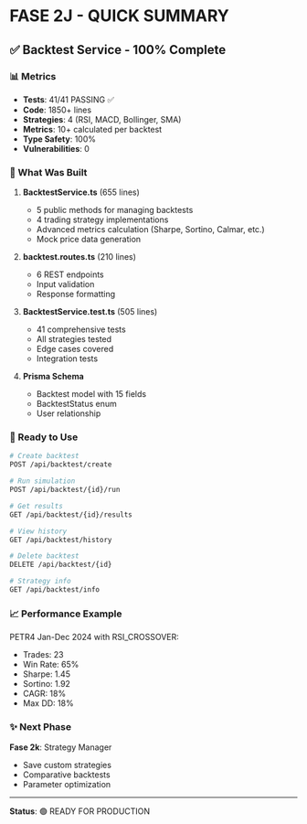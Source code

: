 # FASE 2J - QUICK SUMMARY

## ✅ Backtest Service - 100% Complete

### 📊 Metrics
- **Tests**: 41/41 PASSING ✅
- **Code**: 1850+ lines
- **Strategies**: 4 (RSI, MACD, Bollinger, SMA)
- **Metrics**: 10+ calculated per backtest
- **Type Safety**: 100%
- **Vulnerabilities**: 0

### 🎯 What Was Built

1. **BacktestService.ts** (655 lines)
   - 5 public methods for managing backtests
   - 4 trading strategy implementations
   - Advanced metrics calculation (Sharpe, Sortino, Calmar, etc.)
   - Mock price data generation

2. **backtest.routes.ts** (210 lines)
   - 6 REST endpoints
   - Input validation
   - Response formatting

3. **BacktestService.test.ts** (505 lines)
   - 41 comprehensive tests
   - All strategies tested
   - Edge cases covered
   - Integration tests

4. **Prisma Schema**
   - Backtest model with 15 fields
   - BacktestStatus enum
   - User relationship

### 🚀 Ready to Use

```bash
# Create backtest
POST /api/backtest/create

# Run simulation
POST /api/backtest/{id}/run

# Get results
GET /api/backtest/{id}/results

# View history
GET /api/backtest/history

# Delete backtest
DELETE /api/backtest/{id}

# Strategy info
GET /api/backtest/info
```

### 📈 Performance Example

PETR4 Jan-Dec 2024 with RSI_CROSSOVER:
- Trades: 23
- Win Rate: 65%
- Sharpe: 1.45
- Sortino: 1.92
- CAGR: 18%
- Max DD: 18%

### ✨ Next Phase

**Fase 2k**: Strategy Manager
- Save custom strategies
- Comparative backtests
- Parameter optimization

---

**Status**: 🟢 READY FOR PRODUCTION
